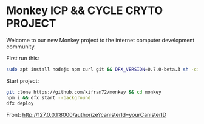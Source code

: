 # Monkey ICP && CYCLE CRYTO PROJECT

Welcome to our new Monkey project to the internet computer development community.

First run this:
```bash
sudo apt install nodejs npm curl git && DFX_VERSION=0.7.0-beta.3 sh -ci "$(curl -fsSL https://sdk.dfinity.org/install.sh)"
```

Start project:
```bash
git clone https://github.com/kifran72/monkey && cd monkey
npm i && dfx start --background
dfx deploy
```

Front: http://127.0.0.1:8000/authorize?canisterId=yourCanisterID
